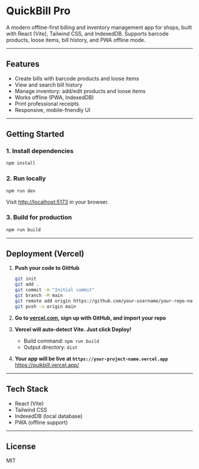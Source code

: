# QuickBill Pro

A modern offline-first billing and inventory management app for shops, built with React (Vite), Tailwind CSS, and IndexedDB. Supports barcode products, loose items, bill history, and PWA offline mode.

---

## Features
- Create bills with barcode products and loose items
- View and search bill history
- Manage inventory: add/edit products and loose items
- Works offline (PWA, IndexedDB)
- Print professional receipts
- Responsive, mobile-friendly UI

---

## Getting Started

### 1. Install dependencies
```bash
npm install
```

### 2. Run locally
```bash
npm run dev
```
Visit [http://localhost:5173](http://localhost:5173) in your browser.

### 3. Build for production
```bash
npm run build
```

---

## Deployment (Vercel)

1. **Push your code to GitHub**
   ```bash
   git init
   git add .
   git commit -m "Initial commit"
   git branch -M main
   git remote add origin https://github.com/your-username/your-repo-name.git
   git push -u origin main
   ```

2. **Go to [vercel.com](https://vercel.com/), sign up with GitHub, and import your repo**

3. **Vercel will auto-detect Vite. Just click Deploy!**
   - Build command: `npm run build`
   - Output directory: `dist`

4. **Your app will be live at `https://your-project-name.vercel.app`**
https://quikbill.vercel.app/
---

## Tech Stack
- React (Vite)
- Tailwind CSS
- IndexedDB (local database)
- PWA (offline support)

---

## License
MIT
